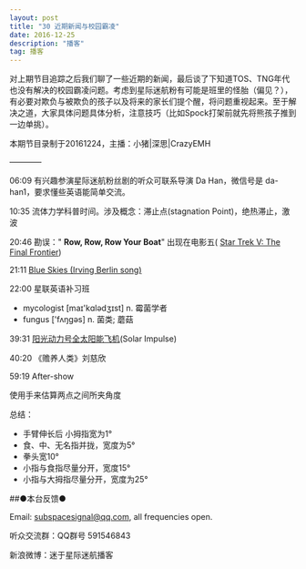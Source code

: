 ```yaml
---
layout: post
title: "30 近期新闻与校园霸凌"
date: 2016-12-25
description: "播客"
tag: 播客 
---   
```


对上期节目追踪之后我们聊了一些近期的新闻，最后谈了下知道TOS、TNG年代也没有解决的校园霸凌问题。考虑到星际迷航粉有可能是班里的怪胎（偏见？），有必要对欺负与被欺负的孩子以及将来的家长们提个醒，将问题重视起来。至于解决之道，大家具体问题具体分析，注意技巧（比如Spock打架前就先将熊孩子推到一边单挑）。

本期节目录制于20161224，主播：小猪\|深思\|CrazyEMH

————

06:09 有兴趣参演星际迷航粉丝剧的听众可联系导演 Da Han，微信号是 da-han1，要求懂些英语能简单交流。

10:35 流体力学科普时间。涉及概念：滞止点(stagnation Point)，绝热滞止，激波

20:46 勘误：&quot; **Row, Row, Row Your Boat**&quot; 出现在电影五( [Star Trek V: The Final Frontier](http://memory-alpha.wikia.com/wiki/Star_Trek_V:_The_Final_Frontier))

21:11 [Blue Skies (Irving Berlin song)](https://en.wikipedia.org/wiki/Blue_Skies_(Irving_Berlin_song))

22:00  星联英语补习班

* mycologist [maɪ&#39;kɑlədʒɪst] n.  霉菌学者
* fungus [&#39;fʌŋgəs] n.  菌类; 蘑菇

39:31 [阳光动力号全太阳能飞机](https://zh.wikipedia.org/wiki/%E9%99%BD%E5%85%89%E5%8B%95%E5%8A%9B%E8%99%9F)(Solar Impulse)

40:20 《赡养人类》刘慈欣

59:19 After-show

使用手来估算两点之间所夹角度

总结：

* 手臂伸长后 小拇指宽为1°
* 食、中、无名指并拢，宽度为5°
* 拳头宽10°
* 小指与食指尽量分开，宽度15°
* 小指与大拇指尽量分开，宽度为25°

##●本台反馈●

Email: [subspacesignal@qq.com](mailto:subspacesignal@qq.com), all frequencies open.

听众交流群：QQ群号 591546843

新浪微博：迷于星际迷航播客